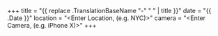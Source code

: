 +++
title = "{{ replace .TranslationBaseName "-" " " | title }}"
date = "{{ .Date }}"
location = "<Enter Location, (e.g. NYC)>"
camera = "<Enter Camera, (e.g. iPhone X)>"
+++
